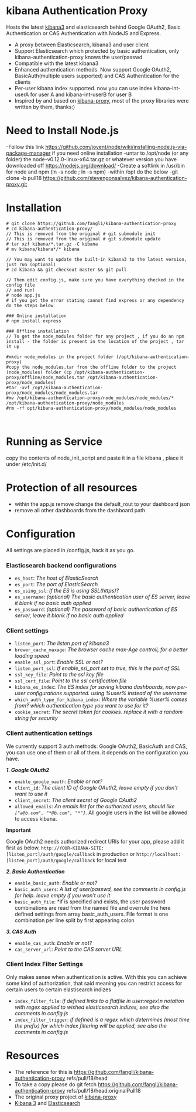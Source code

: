 kibana Authentication Proxy
============

Hosts the latest [kibana3](www.elasticsearch.org/overview/kibana/) and elasticsearch behind Google OAuth2, Basic Authentication or CAS Authentication with NodeJS and Express.

- A proxy between Elasticsearch, kibana3 and user client
- Support Elasticsearch which protected by basic authentication, only kibana-authentication-proxy knows the user/passwd
- Compatible with the latest kibana3
- Enhanced authentication methods. Now support Google OAuth2, BasicAuth(multiple users supported) and CAS Authentication for the clients
- Per-user kibana index supported. now you can use index kibana-int-userA for user A and kibana-int-userB for user B
- Inspired by and based on [kibana-proxy](https://github.com/hmalphettes/kibana-proxy), most of the proxy libraries were written by them, thanks:)

Need to Install Node.js
===========================

-Follow this link https://github.com/joyent/node/wiki/installing-node.js-via-package-manager if you need online installation
-untar to /opt/node (or any folder) the node-v0.12.0-linux-x64.tar.gz or whatever version you have downloaded off  https://nodejs.org/download/
-Create a softlink in /usr/bin for node and npm (ln -s <path to node> node ; ln -s <path to npm> npm)
-within /opt do the below
-git clone -b pull18  https://github.com/stevengonsalvez/kibana-authentication-proxy.git


Installation
=====

```
# git clone https://github.com/fangli/kibana-authentication-proxy
# cd kibana-authentication-proxy/
// This is removed from the original # git submodule init
// This is removed from the original # git submodule update
# tar xzf kibana/*.tar.gz -C kibana
# mv kibana/kibana*/* kibana

// You may want to update the built-in kibana3 to the latest version, just run (optional)
# cd kibana && git checkout master && git pull

// Then edit config.js, make sure you have everything checked in the config file
// and run!
# node app.js
# if you get the error stating cannot find express or any dependency do the steps below

### Online installation
# npm install express

### Offline installation
// To get the node_modules folder for any project , if you do an npm install - the folder is present in the location of the project , tar it up

#mkdir node_modules in the project folder (/opt/kibana-authentication-proxy)
#copy the node_modules.tar from the offline folder to the project (node_modules) folder (cp /opt/kibana-authentication-proxy/offline/node_modules.tar /opt/kibana-authentication-proxy/node_modules)
#tar -xvf /opt/kibana-authentication-proxy/node_modules/node_modules.tar
#mv /opt/kibana-authentication-proxy/node_modules/node_modules/* /opt/kibana-authentication-proxy/node_modules
#rm -rf opt/kibana-authentication-proxy/node_modules/node_modules



```

Running as Service
=====================
copy the contents of node_init_script and paste it in a file kibana , place it under /etc/init.d/

Protection of all resources
===========================
- within the app.js remove change the default_rout to your dashboard json 
- remove all other dashboards from the dashboard path



Configuration
=============

All settings are placed in /config.js, hack it as you go.

### Elasticsearch backend configurations

- ``es_host``:  *The host of ElasticSearch*
- ``es_port``:  *The port of ElasticSearch*
- ``es_using_ssl``:  *If the ES is using SSL(https)?*
- ``es_username``:  *(optional) The basic authentication user of ES server, leave it blank if no basic auth applied*
- ``es_password``:  *(optional) The password of basic authentication of ES server, leave it blank if no basic auth applied*

### Client settings

- ``listen_port``:  *The listen port of kibana3*
- ``brower_cache_maxage``:  *The browser cache max-Age controll, for a better loading speed*
- ``enable_ssl_port``: *Enable SSL or not?*
- ``listen_port_ssl``: *If enable_ssl_port set to true, this is the port of SSL*
- ``ssl_key_file``: *Point to the ssl key file*
- ``ssl_cert_file``: *Point to the ssl certification file*
- ``kibana_es_index``: *The ES index for saving kibana dashboards, now per-user configurations supported. using %user% instead of the username*
- ``which_auth_type_for_kibana_index``: *Where the variable %user% comes from? which authentication type you want to use for it?*
- ``cookie_secret``: *The secret token for cookies. replace it with a random string for security*

### Client authentication settings

We currently support 3 auth methods: Google OAuth2, BasicAuth and CAS, you can use one of them or all of them. it depends on the configuration you have.

***1. Google OAuth2***

- ``enable_google_oauth``: *Enable or not?*
- ``client_id``:  *The client ID of Google OAuth2, leave empty if you don't want to use it*
- ``client_secret``: *The client secret of Google OAuth2*
- ``allowed_emails``: *An emails list for the authorized users, should like `["a@b.com", "*@b.com", "*"]`*. All google users in the list will be allowed to access kibana.

**Important**

Google OAuth2 needs authorized redirect URIs for your app, please add it first as below, ``http://YOUR-KIBANA-SITE:[listen_port]/auth/google/callback`` in production or ``http://localhost:[listen_port]/auth/google/callback`` for local test

***2. Basic Authentication***

- ``enable_basic_auth``: *Enable or not?*
- ``basic_auth_users``:  *A list of user/passwd, see the comments in config.js for help. leave empty if you won't use it*
- ``basic_auth_file``:  *if is specified and exists, the user password combinations are read from the named file and overrule the here defined settings from array basic_auth_users. File format is one combination per line split by first appearing colon

***3. CAS Auth***

- ``enable_cas_auth``: *Enable or not?*
- ``cas_server_url``: *Point to the CAS server URL*

### Client Index Filter Settings

Only makes sense when authentication is active. With this you can achieve some kind of authorization, that said meaning you can restrict access for certain users to certain elastisearch indizes

- ``index_filter_file``: *if defined links to a flatfile in user:regex\n notation with regex applied to wished elasticsearch indizes, see also the comments in config.js*
- ``index_filter_trigger``: *if defined is a regex which determines (most time the prefix) for which index filtering will be applied, see also the comments in config.js*



Resources
=========
- The reference for this is  https://github.com/fangli/kibana-authentication-proxy refs/pull/18/head
- To take a copy please do git fetch https://github.com/fangli/kibana-authentication-proxy refs/pull/18/head:originalPull18
- The original proxy project of [kibana-proxy](https://github.com/hmalphettes/kibana-proxy)
- [Kibana 3](http://www.elasticsearch.org/overview/kibana/) and [Elasticsearch](https://github.com/elasticsearch/elasticsearch)


